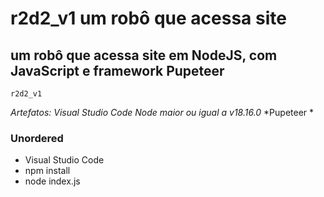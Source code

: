 # r2d2_v1 um robô que acessa site
## um robô que acessa site em NodeJS, com JavaScript e framework Pupeteer

```
r2d2_v1
```

*Artefatos: Visual Studio Code*
*Node maior ou igual a v18.16.0*
*Pupeteer *

### Unordered

* Visual Studio Code
* npm install
* node index.js
